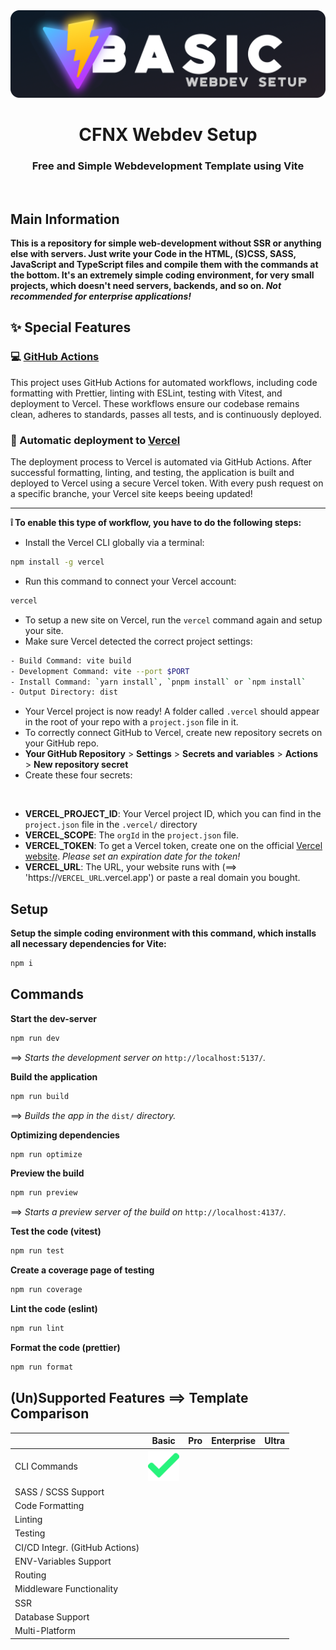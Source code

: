 <img src="./.github/content/title.png">

<h1 align="center">CFNX Webdev Setup</h1>
<h3 align="center">Free and Simple Webdevelopment Template using Vite</h3>
<br>

## Main Information

**This is a repository for simple web-development without SSR or anything else with servers. Just write your Code in the HTML, (S)CSS, SASS, JavaScript and TypeScript files and compile them with the commands at the bottom. It's an extremely simple coding environment, for very small projects, which doesn't need servers, backends, and so on. _Not recommended for enterprise applications!_**

## ✨ Special Features

### 💻 [GitHub Actions](https://github.com/features/actions)

This project uses GitHub Actions for automated workflows, including code formatting with Prettier, linting with ESLint, testing with Vitest, and deployment to Vercel. These workflows ensure our codebase remains clean, adheres to standards, passes all tests, and is continuously deployed.

### 🚀 Automatic deployment to [Vercel](https://vercel.com/)

The deployment process to Vercel is automated via GitHub Actions. After successful formatting, linting, and testing, the application is built and deployed to Vercel using a secure Vercel token. With every push request on a specific branche, your Vercel site keeps beeing updated!

---

**❕ To enable this type of workflow, you have to do the following steps:**

-   Install the Vercel CLI globally via a terminal:

```bash
npm install -g vercel
```

-   Run this command to connect your Vercel account:

```bash
vercel
```

-   To setup a new site on Vercel, run the `vercel` command again and setup your site.
-   Make sure Vercel detected the correct project settings:

```bash
- Build Command: vite build
- Development Command: vite --port $PORT
- Install Command: `yarn install`, `pnpm install` or `npm install`
- Output Directory: dist
```

-   Your Vercel project is now ready! A folder called `.vercel` should appear in the root of your repo with a `project.json` file in it.
-   To correctly connect GitHub to Vercel, create new repository secrets on your GitHub repo.
-   **Your GitHub Repository** > **Settings** > **Secrets and variables** > **Actions** > **New repository secret**
-   Create these four secrets:

<br>

-   **VERCEL_PROJECT_ID**: Your Vercel project ID, which you can find in the `project.json` file in the `.vercel/` directory
-   **VERCEL_SCOPE**: The `orgId` in the `project.json` file.
-   **VERCEL_TOKEN**: To get a Vercel token, create one on the official [Vercel website](https://vercel.com/account/tokens). _Please set an expiration date for the token!_
-   **VERCEL_URL**: The URL, your website runs with (==> 'https://`VERCEL_URL`.vercel.app') or paste a real domain you bought.

## Setup

**Setup the simple coding environment with this command, which installs all necessary dependencies for Vite:**

```bash
npm i
```

## Commands

**Start the dev-server**

```bash
npm run dev
```

==> _Starts the development server on_ `http://localhost:5137/`_._

**Build the application**

```bash
npm run build
```

==> _Builds the app in the_ `dist/` _directory._

**Optimizing dependencies**

```bash
npm run optimize
```

**Preview the build**

```bash
npm run preview
```

==> _Starts a preview server of the build on_ `http://localhost:4137/`_._

**Test the code (vitest)**

```bash
npm run test
```

**Create a coverage page of testing**

```bash
npm run coverage
```

**Lint the code (eslint)**

```bash
npm run lint
```

**Format the code (prettier)**

```bash
npm run format
```

## (Un)Supported Features ==> Template Comparison

|                                | **Basic**                                                         | **Pro** | **Enterprise** | **Ultra** |
| ------------------------------ | ----------------------------------------------------------------- | ------- | -------------- | --------- |
| CLI Commands                   | <img src="./.github/content/tick.png" width="50px" height="50px"> |         |                |           |
| SASS / SCSS Support            |                                                                   |         |                |           |
| Code Formatting                |                                                                   |         |                |           |
| Linting                        |                                                                   |         |                |           |
| Testing                        |                                                                   |         |                |           |
| CI/CD Integr. (GitHub Actions) |                                                                   |         |                |           |
| ENV-Variables Support          |                                                                   |         |                |           |
| Routing                        |                                                                   |         |                |           |
| Middleware Functionality       |                                                                   |         |                |           |
| SSR                            |                                                                   |         |                |           |
| Database Support               |                                                                   |         |                |           |
| Multi-Platform                 |                                                                   |         |                |           |
